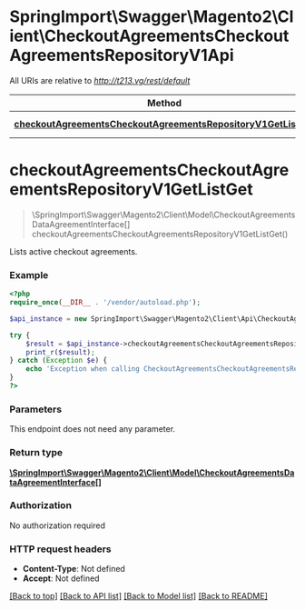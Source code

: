 # SpringImport\Swagger\Magento2\Client\CheckoutAgreementsCheckoutAgreementsRepositoryV1Api

All URIs are relative to *http://t213.vg/rest/default*

Method | HTTP request | Description
------------- | ------------- | -------------
[**checkoutAgreementsCheckoutAgreementsRepositoryV1GetListGet**](CheckoutAgreementsCheckoutAgreementsRepositoryV1Api.md#checkoutAgreementsCheckoutAgreementsRepositoryV1GetListGet) | **GET** /V1/carts/licence | 


# **checkoutAgreementsCheckoutAgreementsRepositoryV1GetListGet**
> \SpringImport\Swagger\Magento2\Client\Model\CheckoutAgreementsDataAgreementInterface[] checkoutAgreementsCheckoutAgreementsRepositoryV1GetListGet()



Lists active checkout agreements.

### Example
```php
<?php
require_once(__DIR__ . '/vendor/autoload.php');

$api_instance = new SpringImport\Swagger\Magento2\Client\Api\CheckoutAgreementsCheckoutAgreementsRepositoryV1Api();

try {
    $result = $api_instance->checkoutAgreementsCheckoutAgreementsRepositoryV1GetListGet();
    print_r($result);
} catch (Exception $e) {
    echo 'Exception when calling CheckoutAgreementsCheckoutAgreementsRepositoryV1Api->checkoutAgreementsCheckoutAgreementsRepositoryV1GetListGet: ', $e->getMessage(), PHP_EOL;
}
?>
```

### Parameters
This endpoint does not need any parameter.

### Return type

[**\SpringImport\Swagger\Magento2\Client\Model\CheckoutAgreementsDataAgreementInterface[]**](../Model/CheckoutAgreementsDataAgreementInterface.md)

### Authorization

No authorization required

### HTTP request headers

 - **Content-Type**: Not defined
 - **Accept**: Not defined

[[Back to top]](#) [[Back to API list]](../../README.md#documentation-for-api-endpoints) [[Back to Model list]](../../README.md#documentation-for-models) [[Back to README]](../../README.md)

